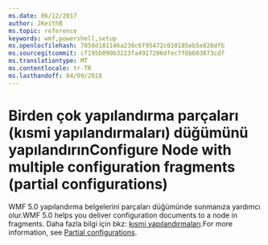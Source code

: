 ```yaml
---
ms.date: 06/12/2017
author: JKeithB
ms.topic: reference
keywords: wmf,powershell,setup
ms.openlocfilehash: 7050d181146a238c6f95472c010185eb5e826dfb
ms.sourcegitcommit: cf195b090b3223fa4917206dfec7f0b603873cdf
ms.translationtype: MT
ms.contentlocale: tr-TR
ms.lasthandoff: 04/09/2018
---
```

# <a name="configure-node-with-multiple-configuration-fragments-partial-configurations"></a><span data-ttu-id="cc312-102">Birden çok yapılandırma parçaları (kısmi yapılandırmaları) düğümünü yapılandırın</span><span class="sxs-lookup"><span data-stu-id="cc312-102">Configure Node with multiple configuration fragments (partial configurations)</span></span>

<span data-ttu-id="cc312-103">WMF 5.0 yapılandırma belgelerini parçaları düğümünde sunmanıza yardımcı olur.</span><span class="sxs-lookup"><span data-stu-id="cc312-103">WMF 5.0 helps you deliver configuration documents to a node in fragments.</span></span> <span data-ttu-id="cc312-104">Daha fazla bilgi için bkz: [kısmi yapılandırmaları](https://msdn.microsoft.com/powershell/dsc/partialconfigs).</span><span class="sxs-lookup"><span data-stu-id="cc312-104">For more information, see [Partial configurations](https://msdn.microsoft.com/powershell/dsc/partialconfigs).</span></span>